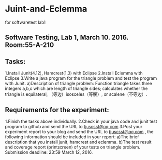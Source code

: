# Juint-and-Eclemma
for softwaretest lab1
## Software Testing, Lab 1, March 10. 2016.  Room:55-A-210
## Tasks:
1.Install Junit(4.12), Hamcrest(1.3) with Eclipse
2.Install Eclemma with Eclipse
3.Write a java program for the triangle problem and test the program with Junit. 
a)Description of triangle problem:
Function triangle takes three integers a,b,c which are length of triangle sides; calculates whether the triangle is equilateral, （等边）isosceles（等腰）, or scalene（不等边）. 
## Requirements for the experiment:
1.Finish the tasks above individually.
2.Check in your java code and junit test program to github and send the URL to tjuscsst@qq.com 
3.Post your experiment report to your blog and send the URL to tjuscsst@qq.com , the following information should be included in your report:
a)The brief description that you install junit, hamcrest and eclemma.
b)The test result and coverage report (printscreen) of your tests on triangle problem. 
Submission deadline:
23:59 March 12, 2016.
